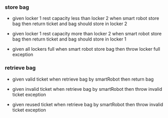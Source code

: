 ### store bag

- given locker 1 rest capacity less than locker 2
  when smart robot store bag
  then return ticket and bag should store in locker 2

- given locker 1 rest capacity more than locker 2
  when smart robot store bag
  then return ticket and bag should store in locker 1
  
- given all lockers full
  when smart robot store bag
  then throw locker full exception

### retrieve bag

- given valid ticket
  when retrieve bag by smartRobot
  then return bag
  
- given invalid ticket
  when retrieve bag by smartRobot
  then throw invalid ticket exception
  
- given reused ticket 
  when retrieve bag by smartRobot
  then throw invalid ticket exception
